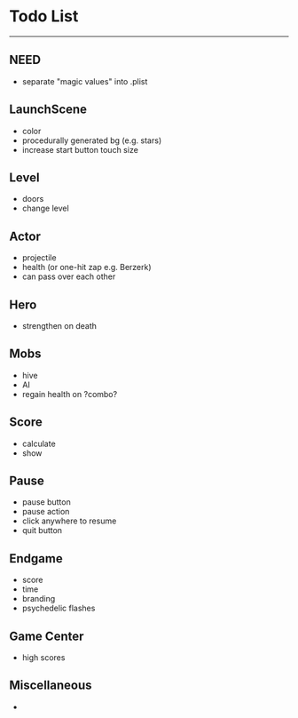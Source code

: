 # Todo List

---

## NEED
* separate "magic values" into .plist

## LaunchScene
* color
* procedurally generated bg (e.g. stars)
* increase start button touch size

## Level
* doors
* change level

## Actor
* projectile
* health (or one-hit zap e.g. Berzerk)
* can pass over each other

## Hero
* strengthen on death

## Mobs
* hive
* AI
* regain health on ?combo?

## Score
* calculate
* show

## Pause
* pause button
* pause action
* click anywhere to resume
* quit button

## Endgame
* score
* time
* branding
* psychedelic flashes

## Game Center
* high scores

## Miscellaneous
* 

